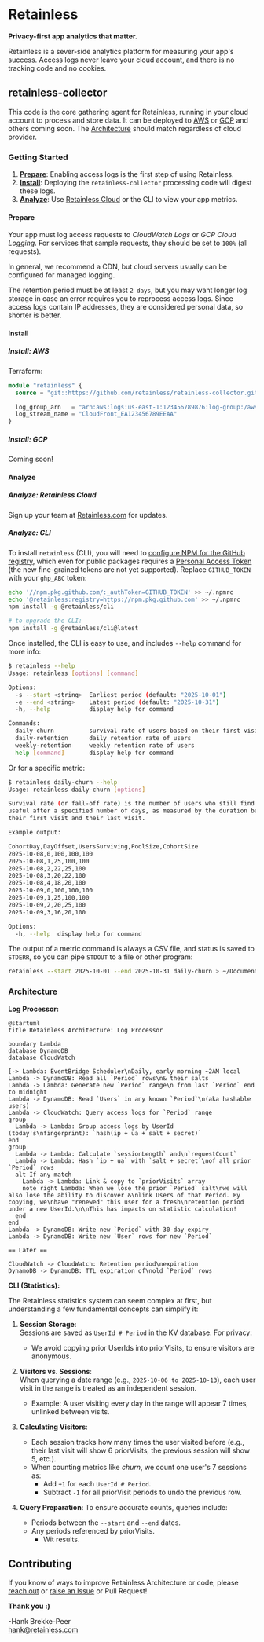 # Retainless

**Privacy-first app analytics that matter.**

Retainless is a sever-side analytics platform for measuring your app's success. Access logs never leave your cloud
account, and there is no tracking code and no cookies.

## retainless-collector

This code is the core gathering agent for Retainless, running in your cloud account to process and store data. It can be
deployed to [AWS](#install-aws) or [GCP](#install-gcp) and others coming soon. The [Architecture](#architecture) should
match regardless of cloud provider.

### Getting Started

1. **[Prepare](#prepare)**: Enabling access logs is the first step of using Retainless.
1. **[Install](#install)**: Deploying the `retainless-collector` processing code will digest these logs.
1. **[Analyze](#analyze)**: Use [Retainless Cloud](https://retainless.com) or the CLI to view your app metrics.

#### Prepare

Your app must log access requests to *CloudWatch Logs* or *GCP Cloud Logging*. For services that sample requests, they
should be set to `100%` (all requests).

In general, we recommend a CDN, but cloud servers usually can be configured for managed logging.

The retention period must be at least `2 days`, but you may want longer log storage in case an error requires you to
reprocess access logs. Since access logs contain IP addresses, they are considered personal data, so shorter is better.

#### Install

##### Install: AWS

Terraform:

```terraform
module "retainless" {
  source = "git::https://github.com/retainless/retainless-collector.git//aws/terraform"

  log_group_arn   = "arn:aws:logs:us-east-1:123456789876:log-group:/aws/cloudfront/cdn-prod-access-logs:*"
  log_stream_name = "CloudFront_EA123456789EEAA"
}
```

##### Install: GCP

Coming soon!

#### Analyze

##### Analyze: Retainless Cloud

Sign up your team at [Retainless.com](https://www.retainless.com) for updates.

##### Analyze: CLI

To install `retainless` (CLI), you will need to
[configure NPM for the GitHub registry](https://docs.github.com/articles/configuring-npm-for-use-with-github-package-registry/),
which even for public packages requires a
[Personal Access Token](https://docs.github.com/en/authentication/keeping-your-account-and-data-secure/creating-a-personal-access-token)
(the new fine-grained tokens are not yet supported). Replace `GITHUB_TOKEN` with your `ghp_ABC` token:
```bash
echo '//npm.pkg.github.com/:_authToken=GITHUB_TOKEN' >> ~/.npmrc
echo '@retainless:registry=https://npm.pkg.github.com' >> ~/.npmrc
npm install -g @retainless/cli

# to upgrade the CLI:
npm install -g @retainless/cli@latest
```

Once installed, the CLI is easy to use, and includes `--help` command for more info:

```bash
$ retainless --help
Usage: retainless [options] [command]

Options:
  -s --start <string>  Earliest period (default: "2025-10-01")
  -e --end <string>    Latest period (default: "2025-10-31")
  -h, --help           display help for command

Commands:
  daily-churn          survival rate of users based on their first visit
  daily-retention      daily retention rate of users
  weekly-retention     weekly retention rate of users
  help [command]       display help for command
```

Or for a specific metric:

```bash
$ retainless daily-churn --help
Usage: retainless daily-churn [options]

Survival rate (or fall-off rate) is the number of users who still find your site
useful after a specified number of days, as measured by the duration between
their first visit and their last visit.

Example output:

CohortDay,DayOffset,UsersSurviving,PoolSize,CohortSize
2025-10-08,0,100,100,100
2025-10-08,1,25,100,100
2025-10-08,2,22,25,100
2025-10-08,3,20,22,100
2025-10-08,4,18,20,100
2025-10-09,0,100,100,100
2025-10-09,1,25,100,100
2025-10-09,2,20,25,100
2025-10-09,3,16,20,100

Options:
  -h, --help  display help for command
```

The output of a metric command is always a CSV file, and status is saved to `STDERR`, so you can pipe `STDOUT` to a file
or other program:

```bash
retainless --start 2025-10-01 --end 2025-10-31 daily-churn > ~/Documents/DailyChurn.csv
```

### Architecture

**Log Processor:**

```plantuml
@startuml
title Retainless Architecture: Log Processor

boundary Lambda
database DynamoDB
database CloudWatch

[-> Lambda: EventBridge Scheduler\nDaily, early morning ~2AM local
Lambda -> DynamoDB: Read all `Period` rows\n& their salts
Lambda -> Lambda: Generate new `Period` range\n from last `Period` end to midnight
Lambda -> DynamoDB: Read `Users` in any known `Period`\n(aka hashable users)
Lambda -> CloudWatch: Query access logs for `Period` range
group
  Lambda -> Lambda: Group access logs by UserId (today's\nfingerprint): `hash(ip + ua + salt + secret)`
end
group
  Lambda -> Lambda: Calculate `sessionLength` and\n`requestCount`
  Lambda -> Lambda: Hash `ip + ua` with `salt + secret`\nof all prior `Period` rows
  alt If any match
    Lambda -> Lambda: Link & copy to `priorVisits` array
    note right Lambda: When we lose the prior `Period` salt\nwe will also lose the ability to discover &\nlink Users of that Period. By copying, we\nhave "renewed" this user for a fresh\nretention period under a new UserId.\n\nThis has impacts on statistic calculation!
  end
end
Lambda -> DynamoDB: Write new `Period` with 30-day expiry
Lambda -> DynamoDB: Write new `User` rows for new `Period`

== Later ==

CloudWatch -> CloudWatch: Retention period\nexpiration
DynamoDB -> DynamoDB: TTL expiration of\nold `Period` rows 
```

**CLI (Statistics):**

The Retainless statistics system can seem complex at first, but understanding a few fundamental concepts can simplify
it:

1. **Session Storage**:  
   Sessions are saved as `UserId # Period` in the KV database. For privacy:
    - We avoid copying prior UserIds into priorVisits, to ensure visitors are anonymous.

2. **Visitors vs. Sessions**:  
   When querying a date range (e.g., `2025-10-06 to 2025-10-13`), each user visit in the range is treated as an
   independent session.
    - Example: A user visiting every day in the range will appear 7 times, unlinked between visits.

3. **Calculating Visitors**:
    - Each session tracks how many times the user visited before (e.g., their last visit will show 6 priorVisits, the
      previous session will show 5, etc.).
    - When counting metrics like *churn*, we count one user's 7 sessions as:
        - Add `+1` for each `UserId # Period`.
        - Subtract `-1` for all priorVisit periods to undo the previous row.

4. **Query Preparation**:
   To ensure accurate counts, queries include:
    - Periods between the `--start` and `--end` dates.
    - Any periods referenced by priorVisits.
      - Wit
        results.

## Contributing

If you know of ways to improve Retainless Architecture or code, please [reach out](mailto:hank@retainless.com) or
[raise an Issue](https://github.com/retainless/retainless-collector/issues) or Pull Request!

**Thank you :)**

-Hank Brekke-Peer  
[hank@retainless.com](mailto:hank@retainless.com)
